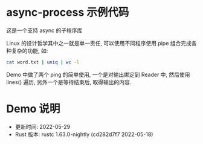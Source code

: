 # async-process 示例代码
这是一个支持 async 的子程序库

Linux 的设计哲学其中之一就是单一责任, 可以使用不同程序使用 pipe 组合完成各种复杂的功能, 如:
```bash
cat word.txt | uniq | wc -l
```
Demo 中做了两个 ping 的简单使用, 一个是对输出绑定到 Reader 中, 然后使用 lines() 遍历, 另外一个是等待结束后, 取得输出的内容.

# Demo 说明
- 更新时间: 2022-05-29
- Rust 版本: rustc 1.63.0-nightly (cd282d7f7 2022-05-18)